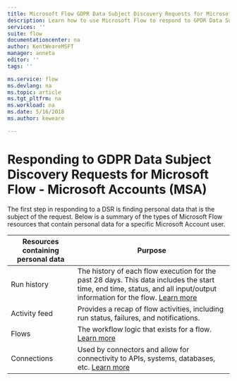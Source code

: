 ```yaml
---
title: Microsoft Flow GDPR Data Subject Discovery Requests for Microsoft Accounts (MSA) | Microsoft Docs
description: Learn how to use Microsoft Flow to respond to GPDR Data Subject Discovery Requests for Microsoft Accounts.  
services: ''
suite: flow
documentationcenter: na
author: KentWeareMSFT
manager: anneta
editor: ''
tags: ''

ms.service: flow
ms.devlang: na
ms.topic: article
ms.tgt_pltfrm: na
ms.workload: na
ms.date: 5/16/2018
ms.author: keweare

---
```

# Responding to GDPR Data Subject Discovery Requests for Microsoft Flow - Microsoft Accounts (MSA)

The first step in responding to a DSR is finding personal data that is the subject of the request.
Below is a summary of the types of Microsoft Flow resources that contain personal data for a specific Microsoft Account user.

|**Resources containing personal data**|**Purpose**|
|-----|-----|
|Run history|The history of each flow execution for the past 28 days. This data includes the start time, end time, status, and all input/output information for the flow. [Learn more](https://flow.microsoft.com/blog/download-history-recurrence/)|
|Activity feed| Provides a recap of flow activities, including run status, failures, and notifications.|
|Flows|The workflow logic that exists for a flow. [Learn more](https://docs.microsoft.com/flow/get-started-logic-flow)|
|Connections|Used by connectors and allow for connectivity to APIs, systems, databases, etc. [Learn more](https://docs.microsoft.com/flow/add-manage-connections)|

